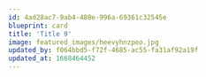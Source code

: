 ```yaml
---
id: 4ad28ac7-9ab4-480e-996a-69361c32545e
blueprint: card
title: 'Title 9'
image: featured_images/heevyhnzpeo.jpg
updated_by: f064bbd5-f72f-4685-ac55-fa31af92a19f
updated_at: 1668464452
---
```

